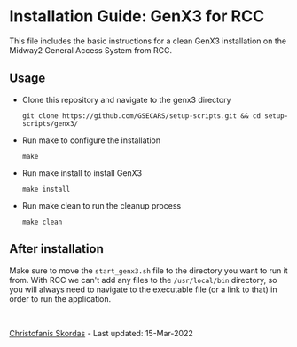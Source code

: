 # Installation Guide: GenX3 for RCC

This file includes the basic instructions for a clean GenX3 installation on the Midway2 
General Access System from RCC.

## Usage
- Clone this repository and navigate to the genx3 directory
  ```
  git clone https://github.com/GSECARS/setup-scripts.git && cd setup-scripts/genx3/
  ```
- Run make to configure the installation
  ```
  make
  ```
- Run make install to install GenX3
  ```
  make install
  ```
- Run make clean to run the cleanup process
  ```
  make clean
  ```
  
## After installation
Make sure to move the ``start_genx3.sh`` file to the directory you want to run it from. With RCC we can't add any files
to the ``/usr/local/bin`` directory, so you will always need to navigate to the executable file (or a link to that) in
order to run the application.

<br />

[Christofanis Skordas](mailto:skordasc@uchicago.edu) - Last updated: 15-Mar-2022 